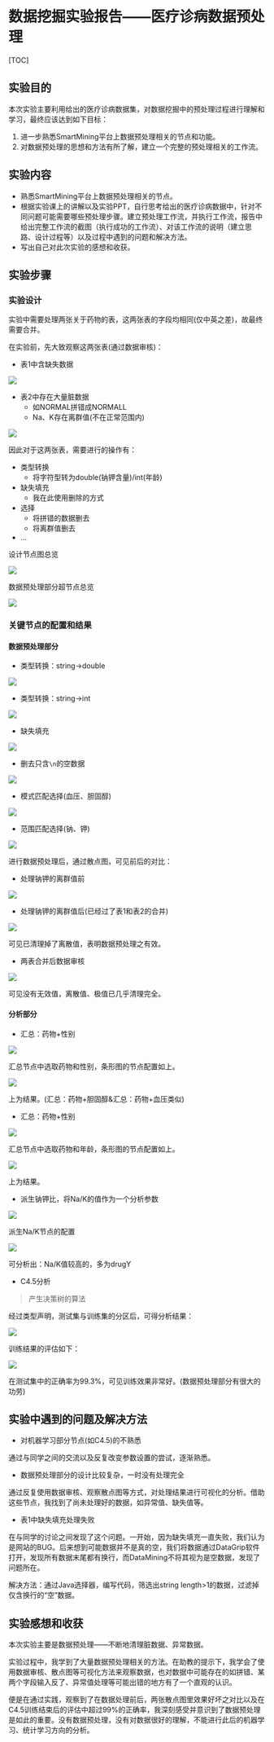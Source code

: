 # 数据挖掘实验报告——医疗诊病数据预处理

[TOC]

## 实验目的

本次实验主要利用给出的医疗诊病数据集，对数据挖掘中的预处理过程进行理解和学习，最终应该达到如下目标：

1. 进一步熟悉SmartMining平台上数据预处理相关的节点和功能。
2. 对数据预处理的思想和方法有所了解，建立一个完整的预处理相关的工作流。

## 实验内容

- 熟悉SmartMining平台上数据预处理相关的节点。
- 根据实验课上的讲解以及实验PPT，自行思考给出的医疗诊病数据中，针对不同问题可能需要哪些预处理步骤。建立预处理工作流，并执行工作流，报告中给出完整工作流的截图（执行成功的工作流）、对该工作流的说明（建立思路、设计过程等）以及过程中遇到的问题和解决方法。
- 写出自己对此次实验的感想和收获。

## 实验步骤

### 实验设计

实验中需要处理两张关于药物的表，这两张表的字段均相同(仅中英之差)，故最终需要合并。

在实验前，先大致观察这两张表(通过数据审核)：

- 表1中含缺失数据

![](img/2020-11-06-12-53-06.png)

- 表2中存在大量脏数据
  - 如NORMAL拼错成NORMALL
  - Na、K存在离群值(不在正常范围内)

![](img/2020-11-06-12-57-25.png)

因此对于这两张表，需要进行的操作有：

- 类型转换
  - 将字符型转为double(钠钾含量)/int(年龄)
- 缺失填充
  - 我在此使用删除的方式
- 选择
  - 将拼错的数据删去
  - 将离群值删去
- ...

设计节点图总览

![](img/2020-11-06-11-48-30.png)

数据预处理部分超节点总览

![](img/2020-11-06-13-10-29.png)

### 关键节点的配置和结果

#### 数据预处理部分

- 类型转换：string->double

![](img/2020-11-06-13-06-52.png)

- 类型转换：string->int

![](img/2020-11-06-13-07-29.png)

- 缺失填充

![](img/2020-11-06-13-05-24.png)

- 删去只含`\n`的空数据

![](img/2020-11-06-13-06-12.png)

- 模式匹配选择(血压、胆固醇)

![](img/2020-11-06-13-06-36.png)

- 范围匹配选择(钠、钾)

![](img/2020-11-06-13-11-14.png)

进行数据预处理后，通过散点图，可见前后的对比：

- 处理钠钾的离群值前

![](img/2020-11-06-13-13-59.png)

- 处理钠钾的离群值后(已经过了表1和表2的合并)

![](img/2020-11-06-13-14-42.png)

可见已清理掉了离散值，表明数据预处理之有效。

- 两表合并后数据审核

![](img/2020-11-06-13-16-00.png)

可见没有无效值，离散值、极值已几乎清理完全。

#### 分析部分

- 汇总：药物+性别

![](img/2020-11-06-13-17-32.png)

汇总节点中选取药物和性别，条形图的节点配置如上。

![](img/2020-11-06-13-18-07.png)

上为结果。(汇总：药物+胆固醇&汇总：药物+血压类似)

- 汇总：药物+性别

![](img/2020-11-06-13-19-34.png)

汇总节点中选取药物和年龄，条形图的节点配置如上。

![](img/2020-11-06-13-19-55.png)

上为结果。

- 派生钠钾比，将Na/K的值作为一个分析参数

![](img/2020-11-06-13-20-38.png)

派生Na/K节点的配置

![](img/2020-11-06-13-21-38.png)

可分析出：Na/K值较高的，多为drugY

- C4.5分析

> 产生决策树的算法

经过类型声明，测试集与训练集的分区后，可得分析结果：

![](img/2020-11-06-13-26-49.png)

训练结果的评估如下：

![](img/2020-11-06-13-28-09.png)

在测试集中的正确率为99.3%，可见训练效果非常好。(数据预处理部分有很大的功劳)

## 实验中遇到的问题及解决方法

- 对机器学习部分节点(如C4.5)的不熟悉

通过与同学之间的交流以及反复改变参数设置的尝试，逐渐熟悉。

- 数据预处理部分的设计比较复杂，一时没有处理完全

通过反复使用数据审核、观察散点图等方式，对处理结果进行可视化的分析。借助这些节点，我找到了尚未处理好的数据，如异常值、缺失值等。

- 表1中缺失填充处理失败

在与同学的讨论之间发现了这个问题。一开始，因为缺失填充一直失败，我们认为是网站的BUG。后来想到可能数据并不是真的空，我们将数据通过DataGrip软件打开，发现所有数据末尾都有换行，而DataMining不将其视为是空数据，发现了问题所在。

解决方法：通过Java选择器，编写代码，筛选出string length>1的数据，过滤掉仅含换行的“空”数据。

## 实验感想和收获

本次实验主要是数据预处理——不断地清理脏数据、异常数据。

实验过程中，我学到了大量数据预处理相关的方法。在助教的提示下，我学会了使用数据审核、散点图等可视化方法来观察数据，也对数据中可能存在的如拼错、某两个字段输入反了、异常值处理等可能出错的地方有了一个直观的认识。

便是在通过实践，观察到了在数据处理前后，两张散点图里效果好坏之对比以及在C4.5训练结束后的评估中超过99%的正确率，我深刻感受并意识到了数据预处理是如此的重要。没有数据预处理，没有对数据很好的理解，不能进行此后的机器学习、统计学习方向的分析。